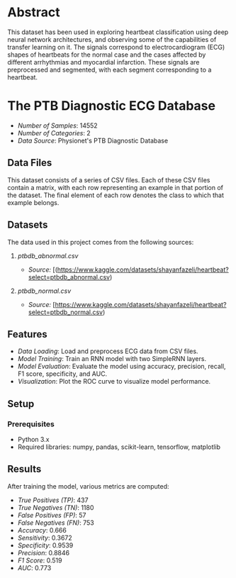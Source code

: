 # Abstract

This dataset has been used in exploring heartbeat classification using deep neural network architectures, and observing some of the capabilities of transfer learning on it. The signals correspond to electrocardiogram (ECG) shapes of heartbeats for the normal case and the cases affected by different arrhythmias and myocardial infarction. These signals are preprocessed and segmented, with each segment corresponding to a heartbeat.
# The PTB Diagnostic ECG Database
- *Number of Samples*: 14552
- *Number of Categories*: 2
- *Data Source*: Physionet's PTB Diagnostic Database
## Data Files
This dataset consists of a series of CSV files. Each of these CSV files contain a matrix, with each row representing an example in that portion of the dataset. The final element of each row denotes the class to which that example belongs.
## Datasets
The data used in this project comes from the following sources:

1. *ptbdb_abnormal.csv*
    - *Source:* [(https://www.kaggle.com/datasets/shayanfazeli/heartbeat?select=ptbdb_abnormal.csv)

2. *ptbdb_normal.csv*
    - *Source:* [https://www.kaggle.com/datasets/shayanfazeli/heartbeat?select=ptbdb_normal.csv)

## Features

- *Data Loading*: Load and preprocess ECG data from CSV files.
- *Model Training*: Train an RNN model with two SimpleRNN layers.
- *Model Evaluation*: Evaluate the model using accuracy, precision, recall, F1 score, specificity, and AUC.
- *Visualization*: Plot the ROC curve to visualize model performance.

## Setup

### Prerequisites

- Python 3.x
- Required libraries: numpy, pandas, scikit-learn, tensorflow, matplotlib

## Results

After training the model, various metrics are computed:

- *True Positives (TP)*: 437
- *True Negatives (TN)*: 1180
- *False Positives (FP)*: 57
- *False Negatives (FN)*: 753
- *Accuracy*: 0.666
- *Sensitivity*: 0.3672
- *Specificity*: 0.9539
- *Precision*: 0.8846
- *F1 Score*: 0.519
- *AUC*: 0.773

